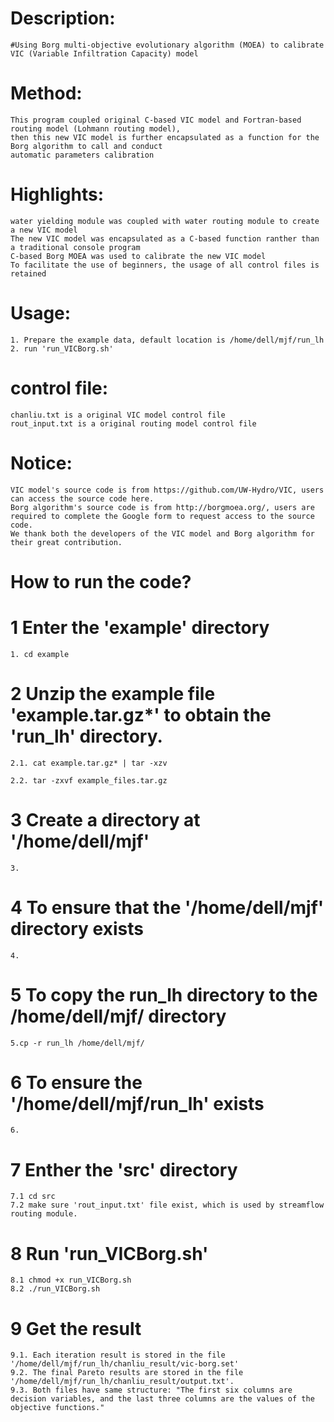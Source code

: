 # Description:
	#Using Borg multi-objective evolutionary algorithm (MOEA) to calibrate VIC (Variable Infiltration Capacity) model

# Method:
	This program coupled original C-based VIC model and Fortran-based routing model (Lohmann routing model),
	then this new VIC model is further encapsulated as a function for the Borg algorithm to call and conduct
	automatic parameters calibration

# Highlights:
	water yielding module was coupled with water routing module to create a new VIC model
	The new VIC model was encapsulated as a C-based function ranther than a traditional console program
	C-based Borg MOEA was used to calibrate the new VIC model 
	To facilitate the use of beginners, the usage of all control files is retained

# Usage:
    1. Prepare the example data, default location is /home/dell/mjf/run_lh
    2. run 'run_VICBorg.sh'

# control file:
	chanliu.txt is a original VIC model control file
	rout_input.txt is a original routing model control file

# Notice:
	VIC model's source code is from https://github.com/UW-Hydro/VIC, users can access the source code here.
	Borg algorithm's source code is from http://borgmoea.org/, users are required to complete the Google form to request access to the source code.
	We thank both the developers of the VIC model and Borg algorithm for their great contribution.

# How to run the code?

# 1 Enter the 'example' directory
	1. cd example

# 2 Unzip the example file 'example.tar.gz*' to obtain the 'run_lh' directory.
	2.1. cat example.tar.gz* | tar -xzv

	2.2. tar -zxvf example_files.tar.gz

# 3 Create a directory at '/home/dell/mjf'
	3.

# 4 To ensure that the '/home/dell/mjf' directory exists
	4.

# 5 To copy the run_lh directory to the /home/dell/mjf/ directory
	5.cp -r run_lh /home/dell/mjf/

# 6 To ensure the '/home/dell/mjf/run_lh' exists
	6. 

# 7 Enther the 'src' directory
	7.1 cd src
 	7.2 make sure 'rout_input.txt' file exist, which is used by streamflow routing module.

# 8 Run 'run_VICBorg.sh'
	8.1 chmod +x run_VICBorg.sh
	8.2 ./run_VICBorg.sh
# 9 Get the result
	9.1. Each iteration result is stored in the file '/home/dell/mjf/run_lh/chanliu_result/vic-borg.set'
 	9.2. The final Pareto results are stored in the file '/home/dell/mjf/run_lh/chanliu_result/output.txt'.
  	9.3. Both files have same structure: "The first six columns are decision variables, and the last three columns are the values of the objective functions."

